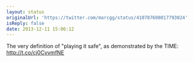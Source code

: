 ```yaml
---
layout: status
originalUrl: 'https://twitter.com/marcgg/status/410787608017793024'
isReply: false
date: 2013-12-11 15:06:12
---
```


The very definition of "playing it safe", as demonstrated by the TIME: http://t.co/cj0CvvmfNE
